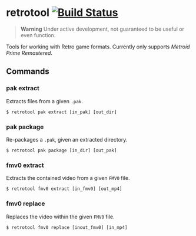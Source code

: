 # retrotool [![Build Status]][actions]

[Build Status]: https://github.com/encounter/retrotool/actions/workflows/build.yml/badge.svg
[actions]: https://github.com/encounter/retrotool/actions

> **Warning**
> Under active development, not guaranteed to be useful or even function.

Tools for working with Retro game formats. Currently only supports *Metroid Prime Remastered*.

## Commands

### pak extract

Extracts files from a given `.pak`.

```shell
$ retrotool pak extract [in_pak] [out_dir]
```

### pak package

Re-packages a `.pak`, given an extracted directory.

```shell
$ retrotool pak package [in_dir] [out_pak]
```

### fmv0 extract

Extracts the contained video from a given `FMV0` file.

```shell
$ retrotool fmv0 extract [in_fmv0] [out_mp4]
```

### fmv0 replace

Replaces the video within the given `FMV0` file.

```shell
$ retrotool fmv0 replace [inout_fmv0] [in_mp4]
```
